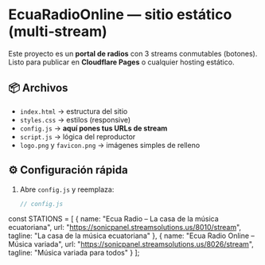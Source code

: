# EcuaRadioOnline — sitio estático (multi‑stream)

Este proyecto es un **portal de radios** con 3 streams conmutables (botones).  
Listo para publicar en **Cloudflare Pages** o cualquier hosting estático.

## 📦 Archivos
- `index.html` → estructura del sitio
- `styles.css` → estilos (responsive)
- `config.js` → **aquí pones tus URLs de stream**
- `script.js` → lógica del reproductor
- `logo.png` y `favicon.png` → imágenes simples de relleno

## ⚙️ Configuración rápida
1. Abre `config.js` y reemplaza:
   ```js
   // config.js
const STATIONS = [
  { 
    name: "Ecua Radio – La casa de la música ecuatoriana", 
    url: "https://sonicpanel.streamsolutions.us/8010/stream", 
    tagline: "La casa de la música ecuatoriana" 
  },
  { 
    name: "Ecua Radio Online – Música variada", 
    url: "https://sonicpanel.streamsolutions.us/8026/stream", 
    tagline: "Música variada para todos" 
  }
];
   ```
   
